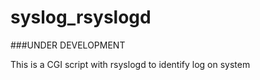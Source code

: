 # syslog_rsyslogd
###UNDER DEVELOPMENT

This is a CGI script with rsyslogd to identify log on system
